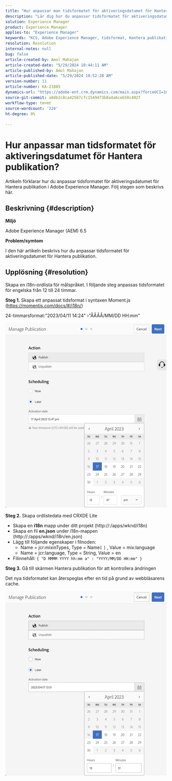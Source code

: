```yaml
---
title: "Hur anpassar man tidsformatet för aktiveringsdatumet för Hantera publikation?"
description: "Lär dig hur du anpassar tidsformatet för aktiveringsdatumet för Hantera publikation i Adobe Experience Manager."
solution: Experience Manager
product: Experience Manager
applies-to: "Experience Manager"
keywords: "KCS, Adobe Experience Manager, tidsformat, Hantera publikation, AEM"
resolution: Resolution
internal-notes: null
bug: false
article-created-by: Amol Mahajan
article-created-date: "5/29/2024 10:44:11 AM"
article-published-by: Amol Mahajan
article-published-date: "5/29/2024 10:52:28 AM"
version-number: 11
article-number: KA-21885
dynamics-url: "https://adobe-ent.crm.dynamics.com/main.aspx?forceUCI=1&pagetype=entityrecord&etn=knowledgearticle&id=a0bd5f60-a81d-ef11-840a-002248092444"
source-git-commit: a8db2c8ca42567cfc1549473b8a4a6ceb50c402f
workflow-type: tm+mt
source-wordcount: '224'
ht-degree: 0%

---
```


# Hur anpassar man tidsformatet för aktiveringsdatumet för Hantera publikation?


Artikeln förklarar hur du anpassar tidsformatet för aktiveringsdatumet för Hantera publikation i Adobe Experience Manager. Följ stegen som beskrivs här.

## Beskrivning {#description}


<b>Miljö</b>

Adobe Experience Manager (AEM) 6.5



<b>Problem/symtom</b>

I den här artikeln beskrivs hur du anpassar tidsformatet för aktiveringsdatumet för Hantera publikation.


## Upplösning {#resolution}


Skapa en i18n-ordlista för målspråket. I följande steg anpassas tidsformatet för engelska från 12 till 24 timmar.

<b>Steg 1.</b> Skapa ett anpassat tidsformat i syntaxen Moment.js (https://momentjs.com/docs/#/i18n/)

24-timmarsformat:&quot;2023/04/11 14:24&quot; ›&quot;ÅÅÅÅ/MM/DD HH:mm&quot;

![](assets/d14c64e9-53de-ed11-a7c7-6045bd006268.png)

<b>Steg 2.</b> Skapa ordlistedata med CRXDE Lite

- Skapa en <b>i18n</b> mapp under ditt projekt (http://:/apps/wknd/i18n)
- Skapa en fil <b>en.json</b> under i18n-mappen (http://:/apps/wknd/i18n/en.json)
- Lägg till följande egenskaper i filnoden:
   - Name = jcr:mixinTypes, Type = Name`[` `]` , Value = mix:language
   - Name = jcr:language, Type = String, Value = en
- Filinnehåll: `{ "D MMMM YYYY hh:mm a" : "YYYY/MM/DD HH:mm" }`


<b>Steg 3.</b> Gå till skärmen Hantera publikation för att kontrollera ändringen

Det nya tidsformatet kan återspeglas efter en tid på grund av webbläsarens cache.

![](assets/25f363ef-53de-ed11-a7c7-6045bd006268.png)
